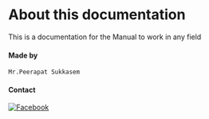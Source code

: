 # About this documentation
This is a documentation for the Manual to work in any field 
#### Made by 
````
Mr.Peerapat Sukkasem
```` 
#### Contact

[![Facebook](https://static-00.iconduck.com/assets.00/facebook-icon-512x512-seb542ju.png)](https://www.facebook.com/peerapat.suk.1/)

